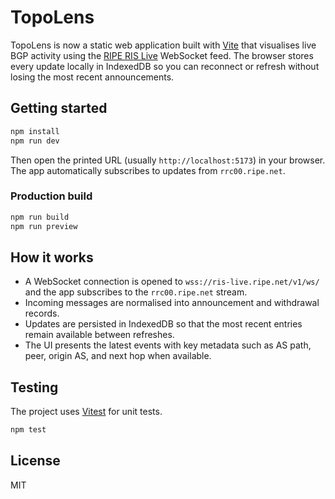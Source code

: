 # TopoLens

TopoLens is now a static web application built with [Vite](https://vitejs.dev/) that visualises live BGP activity using the [RIPE RIS Live](https://ris-live.ripe.net/) WebSocket feed. The browser stores every update locally in IndexedDB so you can reconnect or refresh without losing the most recent announcements.

## Getting started

```bash
npm install
npm run dev
```

Then open the printed URL (usually `http://localhost:5173`) in your browser. The app automatically subscribes to updates from `rrc00.ripe.net`.

### Production build

```bash
npm run build
npm run preview
```

## How it works

* A WebSocket connection is opened to `wss://ris-live.ripe.net/v1/ws/` and the app subscribes to the `rrc00.ripe.net` stream.
* Incoming messages are normalised into announcement and withdrawal records.
* Updates are persisted in IndexedDB so that the most recent entries remain available between refreshes.
* The UI presents the latest events with key metadata such as AS path, peer, origin AS, and next hop when available.

## Testing

The project uses [Vitest](https://vitest.dev/) for unit tests.

```bash
npm test
```

## License

MIT
